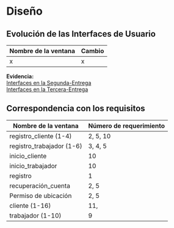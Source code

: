 
<h1>Diseño</h1>


## Evolución de las Interfaces de Usuario

| Nombre de la ventana | Cambio |
|--|--|
| x | x |

**Evidencia:** 
<br><a href="https://www.figma.com/file/dKpr0w4UBgbIhd1HJx5kLn/Bosquejos-de-interfaces-(WorkFlash)?type=design&node-id=54702%3A25212&mode=design&t=HFZIp5n8WLzdbYrO-1">Interfaces en la Segunda-Entrega</a>
<br><a href="https://www.figma.com/file/WxkTPx8zGQiWg8UpDYWTxF/Dise%C3%B1o-modificado-(WorkFlash)?type=design&node-id=54702%3A25212&mode=design&t=xLKaaMpvV5pZPDRM-1">Interfaces en la Tercera-Entrega</a>

## Correspondencia con los requisitos 
| Nombre de la ventana | Número de requerimiento |
|--|--|
| registro_cliente (1-4) | 2, 5, 10 |
| registro_trabajador (1-6) | 3, 4, 5  |
| inicio_cliente | 10 |
| inicio_trabajador | 10 |
| registro | 1 |
| recuperación_cuenta | 2, 5 |
| Permiso de ubicación | 2, 5 |
| cliente (1-16) | 11,  |
| trabajador (1-10)| 9 |


<!--stackedit_data:
eyJoaXN0b3J5IjpbODc4ODIwMDY5LDU5MTAwNTI2LC0xNjk3NT
Q0NTQyLC0xNDUxNDY0MjgyLC0yMTg2MTE4MTQsMjAwNzAwOTYy
Nl19
-->